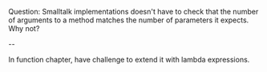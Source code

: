 Question: Smalltalk implementations doesn't have to check that the number of
arguments to a method matches the number of parameters it expects. Why not?

--

In function chapter, have challenge to extend it with lambda expressions.
